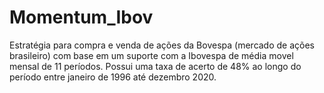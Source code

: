 # Momentum_Ibov
Estratégia para compra e venda de ações da Bovespa (mercado de ações brasileiro) com base em um suporte com a Ibovespa de média movel mensal de 11 períodos. Possui uma taxa de acerto de 48% ao longo do período entre janeiro de 1996 até  dezembro 2020.
